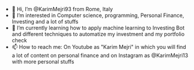 - 👋 Hi, I’m @KarimMejri93 from Rome, Italy
- 👀 I’m interested in Computer science, programming, Personal Finance, Investing and a lot of stuffs
- 🌱 I’m currently learning how to apply machine learning to Investing Bot and different techniques to automatize my investment and my portfolio check
- 📫 How to reach me: On Youtube as "Karim Mejri" in which you will find a lot of content on personal finance and on Instagram as @KarimMejri13 with more personal stuffs

<!---
KarimMejri93/KarimMejri93 is a ✨ special ✨ repository because its `README.md` (this file) appears on your GitHub profile.
You can click the Preview link to take a look at your changes.
--->
